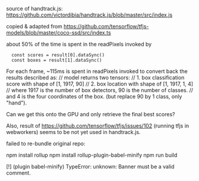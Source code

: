 
source of handtrack.js: https://github.com/victordibia/handtrack.js/blob/master/src/index.js

copied & adapted from https://github.com/tensorflow/tfjs-models/blob/master/coco-ssd/src/index.ts

about 50% of the time is spent in the readPixels invoked by

      const scores = result[0].dataSync()
      const boxes = result[1].dataSync()

For each frame, ~115ms is spent in readPixels invoked to convert back the results described as:
    // model returns two tensors:
    // 1. box classification score with shape of [1, 1917, 90]
    // 2. box location with shape of [1, 1917, 1, 4]
    // where 1917 is the number of box detectors, 90 is the number of classes.
    // and 4 is the four coordinates of the box.
(but replace 90 by 1 class, only "hand").

Can we get this onto the GPU and only retrieve the final best scores?


Also, result of https://github.com/tensorflow/tfjs/issues/102 (running tfjs in webworkers) seems to be not yet used in handtrack.js.


failed to re-bundle original repo:

npm install rollup
npm install rollup-plugin-babel-minify
npm run build

[!] (plugin babel-minify) TypeError: unknown: Banner must be a valid comment.
